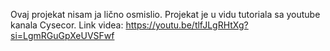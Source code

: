 Ovaj projekat nisam ja lično osmislio.
Projekat je u vidu tutoriala sa youtube kanala Cysecor.
Link videa: https://youtu.be/tlfJLgRHtXg?si=LgmRGuGpXeUVSFwf